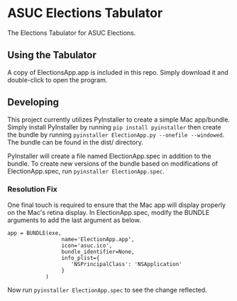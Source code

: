 # ASUC Elections Tabulator
The Elections Tabulator for ASUC Elections.

## Using the Tabulator
A copy of ElectionsApp.app is included in this repo. Simply download it and double-click to open the program.

## Developing
This project currently utilizes PyInstaller to create a simple Mac app/bundle. Simply install PyInstaller by running `pip install pyinstaller` then create the bundle by running `pyinstaller ElectionApp.py --onefile --windowed`. The bundle can be found in the dist/ directory.

PyInstaller will create a file named ElectionApp.spec in addition to the bundle. To create new versions of the bundle based on modifications of ElectionApp.spec, run `pyinstaller ElectionApp.spec`.

### Resolution Fix
One final touch is required to ensure that the Mac app will display properly on the Mac's retina display. In ElectionApp.spec, modify the BUNDLE arguments to add the last argument as below.
```
app = BUNDLE(exe,
                 name='ElectionApp.app',
                 icon='asuc.ico',
                 bundle_identifier=None,
                 info_plist={
                    'NSPrincipalClass': 'NSApplication'
                 }
            )
```
Now run `pyinstaller ElectionApp.spec` to see the change reflected.
